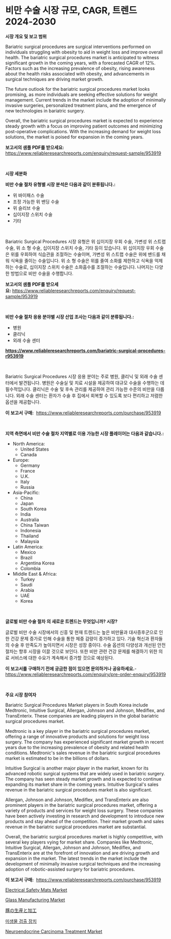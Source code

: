 <p><h1>비만 수술 시장 규모, CAGR, 트렌드 2024-2030</h1></p><p><strong>시장 개요 및 보고 범위</strong></p>
<p><p>Bariatric surgical procedures are surgical interventions performed on individuals struggling with obesity to aid in weight loss and improve overall health. The bariatric surgical procedures market is anticipated to witness significant growth in the coming years, with a forecasted CAGR of 12%. Factors such as the increasing prevalence of obesity, rising awareness about the health risks associated with obesity, and advancements in surgical techniques are driving market growth.</p><p>The future outlook for the bariatric surgical procedures market looks promising, as more individuals are seeking effective solutions for weight management. Current trends in the market include the adoption of minimally invasive surgeries, personalized treatment plans, and the emergence of new technologies in bariatric surgery.</p><p>Overall, the bariatric surgical procedures market is expected to experience steady growth with a focus on improving patient outcomes and minimizing post-operative complications. With the increasing demand for weight loss solutions, the market is poised for expansion in the coming years.</p></p>
<p><strong>보고서의 샘플 PDF를 받으세요:</strong> <a href="https://www.reliableresearchreports.com/enquiry/request-sample/953919">https://www.reliableresearchreports.com/enquiry/request-sample/953919</a></p>
<p>&nbsp;</p>
<p><strong>시장 세분화</strong></p>
<p><strong>비만 수술 절차 유형별 시장 분석은 다음과 같이 분류됩니다.:</strong></p>
<p><ul><li>위 바이패스 수술</li><li>조정 가능한 위 밴딩 수술</li><li>위 슬리브 수술</li><li>십이지장 스위치 수술</li><li>기타</li></ul></p>
<p>&nbsp;</p>
<p><p>Bariatric Surgical Procedures 시장 유형은 위 십이지장 우회 수술, 가변성 위 스트랩 수술, 위 소 형 수술, 십이지장 스위치 수술, 기타 등이 있습니다. 위 십이지장 우회 수술은 위를 우회하여 식습관을 조절하는 수술이며, 가변성 위 스트랩 수술은 위에 밴드를 채워 식욕을 줄이는 수술입니다. 위 소 형 수술은 위를 줄여 소화를 제한하고 식욕을 억제하는 수술로, 십이지장 스위치 수술은 소화흡수를 조절하는 수술입니다. 나머지는 다양한 방법으로 비만 수술을 수행합니다.</p></p>
<p><strong>보고서의 샘플 PDF를 받으세요:</strong>&nbsp;<a href="https://www.reliableresearchreports.com/enquiry/request-sample/953919">https://www.reliableresearchreports.com/enquiry/request-sample/953919</a></p>
<p>&nbsp;</p>
<p><strong> 비만 수술 절차 응용 분야별 시장 산업 조사는 다음과 같이 분류됩니다.:</strong></p>
<p><ul><li>병원</li><li>클리닉</li><li>외래 수술 센터</li></ul></p>
<p><strong><a href="https://www.reliableresearchreports.com/bariatric-surgical-procedures-r953919">https://www.reliableresearchreports.com/bariatric-surgical-procedures-r953919</a></strong></p>
<p>&nbsp;</p>
<p><p>Bariatric Surgical Procedures 시장 응용 분야는 주로 병원, 클리닉 및 외래 수술 센터에서 발견됩니다. 병원은 수술실 및 치료 시설을 제공하여 대규모 수술을 수행하는 데 필수적입니다. 클리닉은 수술 및 후속 관리를 제공하여 관리 가능한 수준의 비만을 다룹니다. 외래 수술 센터는 환자가 수술 후 집에서 회복할 수 있도록 보다 편리하고 저렴한 옵션을 제공합니다.</p></p>
<p><strong>이 보고서 구매:</strong>&nbsp; <a href="https://www.reliableresearchreports.com/purchase/953919">https://www.reliableresearchreports.com/purchase/953919</a></p>
<p>&nbsp;</p>
<p><strong>지역 측면에서 비만 수술 절차 지역별로 이용 가능한 시장 플레이어는 다음과 같습니다.:</strong></p>
<p><ul>
    <li>
        North America:
        <ul>
            <li>United States</li>
            <li>Canada</li>
        </ul>
    </li>
    <li>
        Europe:
        <ul>
            <li>Germany</li>
            <li>France</li>
            <li>U.K.</li>
            <li>Italy</li>
            <li>Russia</li>
        </ul>
    </li>
    <li>
        Asia-Pacific:
        <ul>
            <li>China</li>
            <li>Japan</li>
            <li>South Korea</li>
            <li>India</li>
            <li>Australia</li>
            <li>China Taiwan</li>
            <li>Indonesia</li>
            <li>Thailand</li>
            <li>Malaysia</li>
        </ul>
    </li>
    <li>
        Latin America:
        <ul>
            <li>Mexico</li>
            <li>Brazil</li>
            <li>Argentina Korea</li>
            <li>Colombia</li>
        </ul>
    </li>
    <li>
        Middle East & Africa:
        <ul>
            <li>Turkey</li>
            <li>Saudi</li>
            <li>Arabia</li>
            <li>UAE</li>
            <li>Korea</li>
        </ul>
    </li>
    </ul></p>
<p>&nbsp;</p>
<p><strong>글로벌 비만 수술 절차 의 새로운 트렌드는 무엇입니까? 시장?</strong></p>
<p><p>글로벌 비만 수술 시장에서의 신흥 및 현재 트렌드는 높은 비만율과 대사증후군으로 인한 건강 문제 증가로 인해 수술을 통한 체중 감량이 증가하고 있다. 기술 혁신과 환자들의 수술 후 만족도가 높아지면서 시장은 성장 중이다. 수술 옵션의 다양성과 개선된 안전 절차는 향후 시장을 이끌 것으로 보인다. 또한 비만 관련 건강 문제를 해결하기 위한 의료 서비스에 대한 수요가 계속해서 증가할 것으로 예상된다.</p></p>
<p><strong>이 보고서를 구매하기 전에 궁금한 점이 있으면 문의하거나 공유하세요.</strong>- <a href="https://www.reliableresearchreports.com/enquiry/pre-order-enquiry/953919">https://www.reliableresearchreports.com/enquiry/pre-order-enquiry/953919</a></p>
<p>&nbsp;</p>
<p><strong>주요 시장 참여자</strong></p>
<p><p>Bariatric Surgical Procedures Market players in South Korea include Medtronic, Intuitive Surgical, Allergan, Johnson and Johnson, Mediflex, and TransEnterix. These companies are leading players in the global bariatric surgical procedures market.</p><p>Medtronic is a key player in the bariatric surgical procedures market, offering a range of innovative products and solutions for weight loss surgery. The company has experienced significant market growth in recent years due to the increasing prevalence of obesity and related health conditions. Medtronic's sales revenue in the bariatric surgical procedures market is estimated to be in the billions of dollars.</p><p>Intuitive Surgical is another major player in the market, known for its advanced robotic surgical systems that are widely used in bariatric surgery. The company has seen steady market growth and is expected to continue expanding its market share in the coming years. Intuitive Surgical's sales revenue in the bariatric surgical procedures market is also significant.</p><p>Allergan, Johnson and Johnson, Mediflex, and TransEnterix are also prominent players in the bariatric surgical procedures market, offering a variety of products and services for weight loss surgery. These companies have been actively investing in research and development to introduce new products and stay ahead of the competition. Their market growth and sales revenue in the bariatric surgical procedures market are substantial.</p><p>Overall, the bariatric surgical procedures market is highly competitive, with several key players vying for market share. Companies like Medtronic, Intuitive Surgical, Allergan, Johnson and Johnson, Mediflex, and TransEnterix are at the forefront of innovation and are driving growth and expansion in the market. The latest trends in the market include the development of minimally invasive surgical techniques and the increasing adoption of robotic-assisted surgery for bariatric procedures.</p></p>
<p><strong>이 보고서 구매:</strong>&nbsp;&nbsp;<a href="https://www.reliableresearchreports.com/purchase/953919">https://www.reliableresearchreports.com/purchase/953919</a></p>
<p><p><a href="https://issuu.com/reportprime-2/docs/electrical-safety-mats-market-size-2030.pptx">Electrical Safety Mats Market</a></p><p><a href="https://www.linkedin.com/pulse/glass-manufacturing-market-size-examines-its-scope-primary-focus-0aewe">Glass Manufacturing Market</a></p><p><a href="https://github.com/AaronVargas43/Market-Research-Report-List-1/blob/main/227083880316.md">豚の生産と加工</a></p><p><a href="https://medium.com/@delaneywill28/%EB%AF%B8%EC%83%9D%EB%AC%BC-%EA%B0%90%EC%A7%80-%EC%9E%A5%EC%B9%98-%EC%8B%9C%EC%9E%A5-%EC%8B%9C%EC%9E%A5-%EC%A0%90%EC%9C%A0%EC%9C%A8-%EC%8B%9C%EC%9E%A5-%EB%8F%99%ED%96%A5-%EB%B0%8F-%EB%AF%B8%EB%9E%98-%EC%84%B1%EC%9E%A5-%ED%83%90%EC%83%89-8f59f0881260">미생물 검출 장치</a></p><p><a href="https://github.com/nathandecarvalho/Market-Research-Report-List-3/blob/main/neuroendocrine-carcinoma-treatment-market.md">Neuroendocrine Carcinoma Treatment Market</a></p></p>